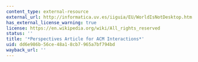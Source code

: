 ```yaml
---
content_type: external-resource
external_url: http://informatica.uv.es/iiguia/EU/WorldIsNotDesktop.htm
has_external_license_warning: true
license: https://en.wikipedia.org/wiki/All_rights_reserved
status: ''
title: '*Perspectives Article for ACM Interactions*'
uid: dd6e986b-56ce-48a1-8cb7-965a7bf794bd
wayback_url: ''
---
```

